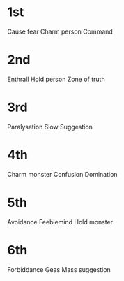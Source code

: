 # 1st
Cause fear
Charm person
Command

# 2nd
Enthrall
Hold person
Zone of truth

# 3rd
Paralysation
Slow
Suggestion

# 4th
Charm monster
Confusion
Domination

# 5th
Avoidance
Feeblemind
Hold monster

# 6th
Forbiddance
Geas
Mass suggestion